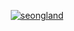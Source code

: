 <p align="center"><a href="https://www.seongland.com"><img alt="seongland" src="neon.gif" /></a></p>
